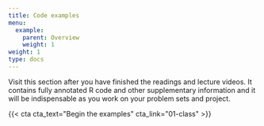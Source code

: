 ```yaml
---
title: Code examples
menu:
  example:
    parent: Overview
    weight: 1
weight: 1
type: docs
---
```

  
  Visit this section after you have finished the readings and lecture videos. It contains fully annotated R code and other supplementary information and it will be indispensable as you work on your problem sets and project.
  
  {{< cta cta_text="Begin the examples" cta_link="01-class" >}}